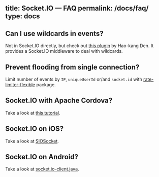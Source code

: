title: Socket.IO  —  FAQ
permalink: /docs/faq/
type: docs
---

## Can I use wildcards in events?

Not in Socket.IO directly, but check out [this plugin](https://github.com/hden/socketio-wildcard) by Hao-kang Den. It provides a Socket.IO middleware to deal with wildcards.


## Prevent flooding from single connection?

Limit number of events by `IP`, `uniqueUserId` or/and `socket.id` with [rate-limiter-flexible](https://github.com/animir/node-rate-limiter-flexible/wiki/Overall-example#websocket-single-connection-prevent-flooding) package.

## Socket.IO with Apache Cordova?

Take a look at [this tutorial](/socket-io-with-apache-cordova/).

## Socket.IO on iOS?

Take a look at [SIOSocket](https://github.com/MegaBits/SIOSocket).

## Socket.IO on Android?

Take a look at [socket.io-client.java](https://github.com/nkzawa/socket.io-client.java).
